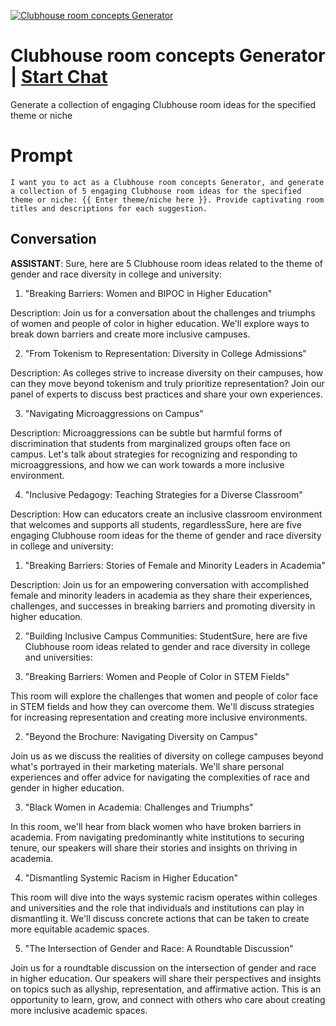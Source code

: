 
[![Clubhouse room concepts Generator](https://flow-prompt-covers.s3.us-west-1.amazonaws.com/icon/abstract/abs_6.png)](https://gptcall.net/chat.html?data=%7B%22contact%22%3A%7B%22id%22%3A%22Tees5XrOaIb_digHwfeQp%22%2C%22flow%22%3Atrue%7D%7D)
# Clubhouse room concepts Generator | [Start Chat](https://gptcall.net/chat.html?data=%7B%22contact%22%3A%7B%22id%22%3A%22Tees5XrOaIb_digHwfeQp%22%2C%22flow%22%3Atrue%7D%7D)
Generate a collection of engaging Clubhouse room ideas for the specified theme or niche

# Prompt

```
I want you to act as a Clubhouse room concepts Generator, and generate a collection of 5 engaging Clubhouse room ideas for the specified theme or niche: {{ Enter theme/niche here }}. Provide captivating room titles and descriptions for each suggestion.

```

## Conversation

**ASSISTANT**: Sure, here are 5 Clubhouse room ideas related to the theme of gender and race diversity in college and university:



1. "Breaking Barriers: Women and BIPOC in Higher Education"

Description: Join us for a conversation about the challenges and triumphs of women and people of color in higher education. We'll explore ways to break down barriers and create more inclusive campuses.



2. "From Tokenism to Representation: Diversity in College Admissions"

Description: As colleges strive to increase diversity on their campuses, how can they move beyond tokenism and truly prioritize representation? Join our panel of experts to discuss best practices and share your own experiences.



3. "Navigating Microaggressions on Campus"

Description: Microaggressions can be subtle but harmful forms of discrimination that students from marginalized groups often face on campus. Let's talk about strategies for recognizing and responding to microaggressions, and how we can work towards a more inclusive environment.



4. "Inclusive Pedagogy: Teaching Strategies for a Diverse Classroom"

Description: How can educators create an inclusive classroom environment that welcomes and supports all students, regardlessSure, here are five engaging Clubhouse room ideas for the theme of gender and race diversity in college and university:



1. "Breaking Barriers: Stories of Female and Minority Leaders in Academia"

Description: Join us for an empowering conversation with accomplished female and minority leaders in academia as they share their experiences, challenges, and successes in breaking barriers and promoting diversity in higher education.



2. "Building Inclusive Campus Communities: StudentSure, here are five Clubhouse room ideas related to gender and race diversity in college and universities:



1. "Breaking Barriers: Women and People of Color in STEM Fields"

This room will explore the challenges that women and people of color face in STEM fields and how they can overcome them. We'll discuss strategies for increasing representation and creating more inclusive environments.



2. "Beyond the Brochure: Navigating Diversity on Campus"

Join us as we discuss the realities of diversity on college campuses beyond what's portrayed in their marketing materials. We'll share personal experiences and offer advice for navigating the complexities of race and gender in higher education.



3. "Black Women in Academia: Challenges and Triumphs"

In this room, we'll hear from black women who have broken barriers in academia. From navigating predominantly white institutions to securing tenure, our speakers will share their stories and insights on thriving in academia.



4. "Dismantling Systemic Racism in Higher Education"

This room will dive into the ways systemic racism operates within colleges and universities and the role that individuals and institutions can play in dismantling it. We'll discuss concrete actions that can be taken to create more equitable academic spaces.



5. "The Intersection of Gender and Race: A Roundtable Discussion"

Join us for a roundtable discussion on the intersection of gender and race in higher education. Our speakers will share their perspectives and insights on topics such as allyship, representation, and affirmative action. This is an opportunity to learn, grow, and connect with others who care about creating more inclusive academic spaces.


